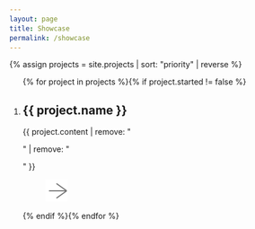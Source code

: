 ```yaml
---
layout: page
title: Showcase
permalink: /showcase
---
```


<style>
	.card {
		width: 30%;
		flex-grow: 1;
	}
	.card.big {
		min-width: 40%;
		max-width: 70%;
		flex-grow: 2;
		aspect-ratio: 3/2;
	}
	.card figcaption {
		padding: 1.5em;
		background: linear-gradient(transparent, rgba(0, 0, 0, 0.75));
		text-shadow: 0 0 1px black;
		row-gap: 1em;
	}
	.card.big figcaption {
		flex-direction: row;
		justify-content: space-between;
		align-items: center;
	}
</style>

{% assign projects = site.projects | sort: "priority" | reverse %}

<ol class="grid" id="showcase-grid">{% for project in projects %}{% if project.started != false %}
	<li class="card{% if project.highlight %} big{%endif%}" style="background-image: url({{ project.image }})">
		<figcaption>
			<span>
				<h2>{{ project.name }}</h2>
				<span>{{ project.content | remove: "<p>" | remove: "</p>" }}</span>
			</span>
			<menu><a href="{{ project.url }}" title="Link"><img class="invert" src="/images/forward.svg"></a></menu>
		</figcaption>
	</li>{% endif %}{% endfor %}
</ol>
